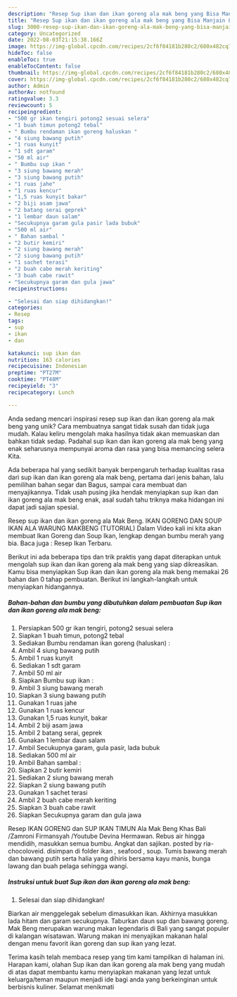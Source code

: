 ```yaml
---
description: "Resep Sup ikan dan ikan goreng ala mak beng yang Bisa Manjain Lidah"
title: "Resep Sup ikan dan ikan goreng ala mak beng yang Bisa Manjain Lidah"
slug: 3000-resep-sup-ikan-dan-ikan-goreng-ala-mak-beng-yang-bisa-manjain-lidah
category: Uncategorized
date: 2022-08-03T21:15:38.166Z
image: https://img-global.cpcdn.com/recipes/2cf6f84181b280c2/680x482cq70/sup-ikan-dan-ikan-goreng-ala-mak-beng-foto-resep-utama.jpg
hideToc: false
enableToc: true
enableTocContent: false
thumbnail: https://img-global.cpcdn.com/recipes/2cf6f84181b280c2/680x482cq70/sup-ikan-dan-ikan-goreng-ala-mak-beng-foto-resep-utama.jpg
cover: https://img-global.cpcdn.com/recipes/2cf6f84181b280c2/680x482cq70/sup-ikan-dan-ikan-goreng-ala-mak-beng-foto-resep-utama.jpg
author: Admin
authorAv: notfound
ratingvalue: 3.3
reviewcount: 5
recipeingredient:
- "500 gr ikan tengiri potong2 sesuai selera"
- "1 buah timun potong2 tebal"
- " Bumbu rendaman ikan goreng haluskan "
- "4 siung bawang putih"
- "1 ruas kunyit"
- "1 sdt garam"
- "50 ml air"
- " Bumbu sup ikan "
- "3 siung bawang merah"
- "3 siung bawang putih"
- "1 ruas jahe"
- "1 ruas kencur"
- "1,5 ruas kunyit bakar"
- "2 biji asam jawa"
- "2 batang serai geprek"
- "1 lembar daun salam"
- "Secukupnya garam gula pasir lada bubuk"
- "500 ml air"
- " Bahan sambal "
- "2 butir kemiri"
- "2 siung bawang merah"
- "2 siung bawang putih"
- "1 sachet terasi"
- "2 buah cabe merah keriting"
- "3 buah cabe rawit"
- "Secukupnya garam dan gula jawa"
recipeinstructions:

- "Selesai dan siap dihidangkan!"
categories:
- Resep
tags:
- sup
- ikan
- dan

katakunci: sup ikan dan 
nutrition: 163 calories
recipecuisine: Indonesian
preptime: "PT27M"
cooktime: "PT48M"
recipeyield: "3"
recipecategory: Lunch

---
```





Anda sedang mencari inspirasi resep sup ikan dan ikan goreng ala mak beng yang unik? Cara membuatnya sangat tidak susah dan tidak juga mudah. Kalau keliru mengolah maka hasilnya tidak akan memuaskan dan bahkan tidak sedap. Padahal sup ikan dan ikan goreng ala mak beng yang enak seharusnya mempunyai aroma dan rasa yang bisa memancing selera Kita.





Ada beberapa hal yang sedikit banyak berpengaruh terhadap kualitas rasa dari sup ikan dan ikan goreng ala mak beng, pertama dari jenis bahan, lalu pemilihan bahan segar dan Bagus, sampai cara membuat dan menyajikannya. Tidak usah pusing jika hendak menyiapkan sup ikan dan ikan goreng ala mak beng enak,      asal sudah tahu triknya maka hidangan ini dapat jadi sajian spesial.














Resep sup ikan dan ikan goreng ala Mak Beng. IKAN GORENG DAN SOUP IKAN ALA WARUNG MAKBENG (TUTORIAL) Dalam Video kali ini kita akan membuat Ikan Goreng dan Soup Ikan, lengkap dengan bumbu merah yang bia. Baca juga : Resep Ikan Terbaru.






Berikut ini ada beberapa tips dan trik praktis yang dapat diterapkan untuk mengolah sup ikan dan ikan goreng ala mak beng yang siap dikreasikan. Kamu bisa menyiapkan Sup ikan dan ikan goreng ala mak beng memakai 26 bahan dan 0 tahap pembuatan. Berikut ini langkah-langkah untuk menyiapkan hidangannya.

<!--inarticleads1-->

##### Bahan-bahan dan bumbu yang dibutuhkan dalam pembuatan Sup ikan dan ikan goreng ala mak beng:

1. Persiapkan 500 gr ikan tengiri, potong2 sesuai selera
1. Siapkan 1 buah timun, potong2 tebal
1. Sediakan  Bumbu rendaman ikan goreng (haluskan) :
1. Ambil 4 siung bawang putih
1. Ambil 1 ruas kunyit
1. Sediakan 1 sdt garam
1. Ambil 50 ml air
1. Siapkan  Bumbu sup ikan :
1. Ambil 3 siung bawang merah
1. Siapkan 3 siung bawang putih
1. Gunakan 1 ruas jahe
1. Gunakan 1 ruas kencur
1. Gunakan 1,5 ruas kunyit, bakar
1. Ambil 2 biji asam jawa
1. Ambil 2 batang serai, geprek
1. Gunakan 1 lembar daun salam
1. Ambil Secukupnya garam, gula pasir, lada bubuk
1. Sediakan 500 ml air
1. Ambil  Bahan sambal :
1. Siapkan 2 butir kemiri
1. Sediakan 2 siung bawang merah
1. Siapkan 2 siung bawang putih
1. Gunakan 1 sachet terasi
1. Ambil 2 buah cabe merah keriting
1. Siapkan 3 buah cabe rawit
1. Siapkan Secukupnya garam dan gula jawa


Resep IKAN GORENG dan SUP IKAN TIMUN Ala Mak Beng Khas Bali /Zamroni Firmansyah /Youtube Devina Hermawan. Rebus air hingga mendidih, masukkan semua bumbu. Angkat dan sajikan. posted by ria-chocoloveid. disimpan di folder ikan , seafood , soup. Tumis bawang merah dan bawang putih serta halia yang dihiris bersama kayu manis, bunga lawang dan buah pelaga sehingga wangi. 

<!--inarticleads2-->

##### Instruksi untuk buat Sup ikan dan ikan goreng ala mak beng:


1. Selesai dan siap dihidangkan!

Biarkan air menggelegak sebelum dimasukkan ikan. Akhirnya masukkan lada hitam dan garam secukupnya. Taburkan daun sup dan bawang goreng. Mak Beng merupakan warung makan legendaris di Bali yang sangat populer di kalangan wisatawan. Warung makan ini menyajikan makanan halal dengan menu favorit ikan goreng dan sup ikan yang lezat. 

Terima kasih telah membaca resep yang tim kami tampilkan di halaman ini. Harapan kami, olahan Sup ikan dan ikan goreng ala mak beng yang mudah di atas dapat membantu kamu menyiapkan makanan yang lezat untuk keluarga/teman maupun menjadi ide bagi anda yang berkeinginan untuk berbisnis kuliner. Selamat menikmati
